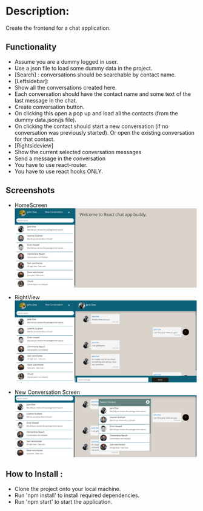 # Description:

Create the frontend for a chat application.

## Functionality

- Assume you are a dummy logged in user.
- Use a json file to load some dummy data in the project.
- [Search] : conversations should be searchable by contact name.
- [Leftsidebar]:
- Show all the conversations created here.
- Each conversation should have the contact name and some text of the last message in the chat.
- Create conversation button.
- On clicking this open a pop up and load all the contacts (from the dummy data.json/js file).
- On clicking the contact should start a new conversation (if no conversation was previously started). Or open the existing conversation for that contact.
- [Rightsideview]
- Show the current selected conversation messages
- Send a message in the conversation
- You have to use react-router.
- You have to use react hooks ONLY.

## Screenshots

- HomeScreen
  ![home](https://raw.githubusercontent.com/manikpokhetra79/react-chat-app-ui/main/appScreenshots/homeScreen.png)

- RightView
  ![rightview](https://raw.githubusercontent.com/manikpokhetra79/react-chat-app-ui/main/appScreenshots/conversation%20component.png)

- New Conversation Screen
  ![newconvo](https://raw.githubusercontent.com/manikpokhetra79/react-chat-app-ui/main/appScreenshots/create%20new%20convo.png)

## How to Install :

- Clone the project onto your local machine.
- Run 'npm install' to install required dependencies.
- Run 'npm start' to start the application.
